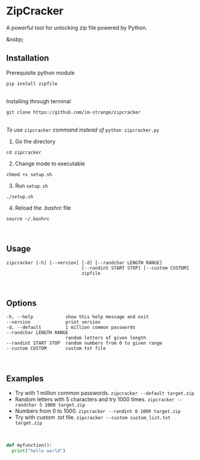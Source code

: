 # ZipCracker
A powerful tool for unlocking zip file powered by Python.

&nsbp;  
## Installation

Prerequisite python module
```
pip install zipfile
```

&nbsp;  
Installing through terminal
```
git clone https://github.com/im-strange/zipcracker
```

&nbsp;   
*To use* `zipcracker` *command instead of* `python zipcracker.py`
1. Go the directory
```
cd zipcracker
```
2. Change mode to executable
```
chmod +x setup.sh
```
3. Run `setup.sh`
```
./setup.sh
```
4. Reload the *.bashrc* file
```
source ~/.bashrc
```

&nbsp;  
## Usage
```
zipcracker [-h] [--version] [-d] [--randchar LENGTH RANGE]
                            [--randint START STOP] [--custom CUSTOM]
                            zipfile
```

&nbsp;  
## Options
```
-h, --help            show this help message and exit
--version             print version
-d, --default         1 million common passwords
--randchar LENGTH RANGE
                      random letters of given length
--randint START STOP  random numbers from 0 to given range
--custom CUSTOM       custom txt file
```

&nbsp;  
## Examples
- Try with 1 million common passwords. 
`zipcracker --default target.zip`
- Random letters with 5 characters and try 1000 times. 
`zipcracker --randchar 5 1000 target.zip`
- Numbers from 0 to 1000.
`zipcracker --randint 0 1000 target.zip`
- Try with custom .txt file.
`zipcracker --custom custom_list.txt target.zip`

&nbsp;
```python
def myfunction():
  print("hello world")
```


